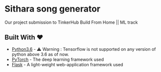 # Sithara song generator
  Our project submission to TinkerHub Build From Home || ML track
  
  
  
  ## Built With ❤️ 

* [Python3.6](https://docs.python.org/3.6/) - ⚠️️ Warning : Tensorflow is not supported on any version of python above 3.6 as of now.
* [PyTorch](https://pytorch.org/) - The deep learning framework used
* [Flask](https://pypi.org/project/Flask/) - A light-weight web-application framework used
